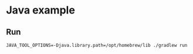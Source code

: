 # Java example 

## Run 
```
JAVA_TOOL_OPTIONS=-Djava.library.path=/opt/homebrew/lib ./gradlew run
```


